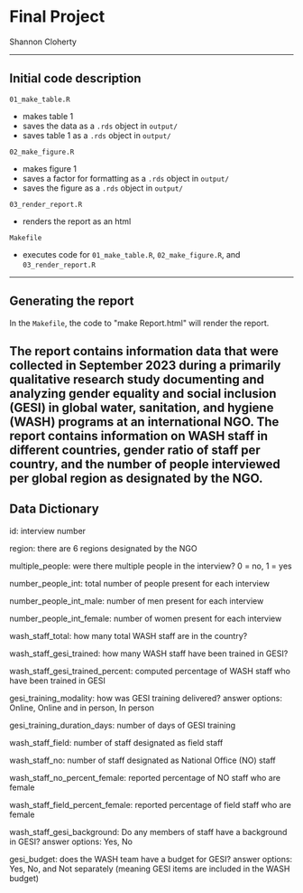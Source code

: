 # Final Project

Shannon Cloherty

------------------------------------------------------------------------

## Initial code description

`01_make_table.R`
  - makes table 1
  - saves the data as a `.rds` object in `output/`
  - saves table 1 as a `.rds` object in `output/`
  
`02_make_figure.R`
  - makes figure 1
  - saves a factor for formatting as a `.rds` object in `output/`
  - saves the figure as a `.rds` object in `output/`
  
`03_render_report.R`
  - renders the report as an html
  
`Makefile`
  - executes code for `01_make_table.R`, `02_make_figure.R`, and 
    `03_render_report.R`

------------------------------------------------------------------------
## Generating the report

In the `Makefile`, the code to "make Report.html" will render the report.

The report contains information data that were collected in September 2023 
during a primarily qualitative research study documenting and analyzing gender 
equality and social inclusion (GESI) in global water, sanitation, and hygiene
(WASH) programs at an international NGO. The report contains information on WASH
staff in different countries, gender ratio of staff per country, and the number
of people interviewed per global region as designated by the NGO.
------------------------------------------------------------------------

## Data Dictionary

id: interview number

region: there are 6 regions designated by the NGO

multiple_people: were there multiple people in the interview? 0 = no, 1 = yes

number_people_int: total number of people present for each interview

number_people_int_male: number of men present for each interview

number_people_int_female: number of women present for each interview

wash_staff_total: how many total WASH staff are in the country?

wash_staff_gesi_trained: how many WASH staff have been trained in GESI?

wash_staff_gesi_trained_percent: computed percentage of WASH staff who have been trained in GESI

gesi_training_modality: how was GESI training delivered? answer options: Online, Online and in person, In person

gesi_training_duration_days: number of days of GESI training

wash_staff_field: number of staff designated as field staff

wash_staff_no: number of staff designated as National Office (NO) staff

wash_staff_no_percent_female: reported percentage of NO staff who are female

wash_staff_field_percent_female: reported percentage of field staff who are female

wash_staff_gesi_background: Do any members of staff have a background in GESI? answer options: Yes, No

gesi_budget: does the WASH team have a budget for GESI? answer options: Yes, No, and Not separately (meaning GESI items are included in the WASH budget)
